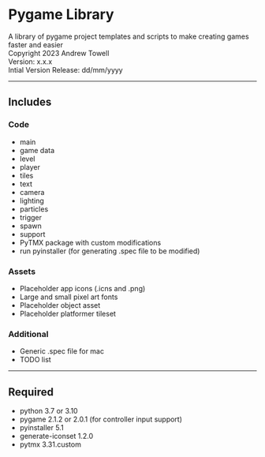 # Pygame Library
A library of pygame project templates and scripts to make creating games faster and easier  
Copyright 2023 Andrew Towell  
Version: x.x.x  
Intial Version Release: dd/mm/yyyy

---
## Includes
### Code
- main
- game data
- level
- player
- tiles
- text
- camera
- lighting
- particles
- trigger
- spawn
- support
- PyTMX package with custom modifications
- run pyinstaller (for generating .spec file to be modified)

### Assets
- Placeholder app icons (.icns and .png)
- Large and small pixel art fonts
- Placeholder object asset
- Placeholder platformer tileset

### Additional
- Generic .spec file for mac
- TODO list

---
## Required
- python 3.7 or 3.10
- pygame 2.1.2 or 2.0.1 (for controller input support)
- pyinstaller 5.1
- generate-iconset 1.2.0
- pytmx 3.31.custom

